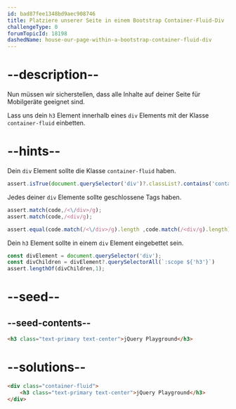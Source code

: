 ```yaml
---
id: bad87fee1348bd9aec908746
title: Platziere unserer Seite in einem Bootstrap Container-Fluid-Div
challengeType: 0
forumTopicId: 18198
dashedName: house-our-page-within-a-bootstrap-container-fluid-div
---
```


# --description--

Nun müssen wir sicherstellen, dass alle Inhalte auf deiner Seite für Mobilgeräte geeignet sind.

Lass uns dein `h3` Element innerhalb eines `div` Elements mit der Klasse `container-fluid` einbetten.

# --hints--

Dein `div` Element sollte die Klasse `container-fluid` haben.

```js
assert.isTrue(document.querySelector('div')?.classList?.contains('container-fluid'));
```

Jedes deiner `div` Elemente sollte geschlossene Tags haben.

```js
assert.match(code,/<\/div>/g);
assert.match(code,/<div/g);

assert.equal(code.match(/<\/div>/g).length ,code.match(/<div/g).length);
```

Dein `h3` Element sollte in einem `div` Element eingebettet sein.

```js
const divElement = document.querySelector('div');
const divChildren = divElement?.querySelectorAll(`:scope ${'h3'}`)
assert.lengthOf(divChildren,1);
```

# --seed--

## --seed-contents--

```html
<h3 class="text-primary text-center">jQuery Playground</h3>
```

# --solutions--

```html
<div class="container-fluid">
    <h3 class="text-primary text-center">jQuery Playground</h3>
</div>
```
